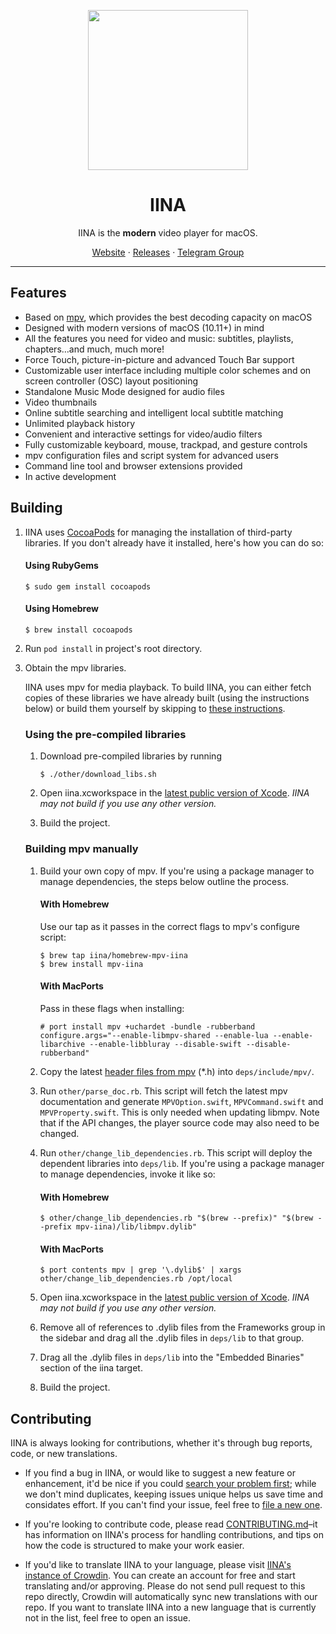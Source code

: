 <p align="center">
<img height="256" src="https://github.com/iina/iina/raw/master/iina/Assets.xcassets/AppIcon.appiconset/1024-1.png" />
</p>

<h1 align="center">IINA</h1>

<p align="center">IINA is the <b>modern</b> video player for macOS.</p>

<p align=center>
<a href="https://iina.io">Website</a> ·
<a href="https://github.com/iina/iina/releases">Releases</a> ·
<a href="https://t.me/IINAUsers">Telegram Group</a>
</p>

---

## Features

* Based on [mpv](https://github.com/mpv-player/mpv), which provides the best decoding capacity on macOS
* Designed with modern versions of macOS (10.11+) in mind
* All the features you need for video and music: subtitles, playlists, chapters…and much, much more!
* Force Touch, picture-in-picture and advanced Touch Bar support
* Customizable user interface including multiple color schemes and on screen controller (OSC) layout positioning
* Standalone Music Mode designed for audio files
* Video thumbnails
* Online subtitle searching and intelligent local subtitle matching
* Unlimited playback history
* Convenient and interactive settings for video/audio filters
* Fully customizable keyboard, mouse, trackpad, and gesture controls
* mpv configuration files and script system for advanced users
* Command line tool and browser extensions provided
* In active development

## Building

1. IINA uses [CocoaPods](https://cocoapods.org) for managing the installation of third-party libraries. If you don't already have it installed, here's how you can do so:

	#### Using RubyGems
	```console
	$ sudo gem install cocoapods
	```

	#### Using Homebrew
	```console
	$ brew install cocoapods
	```

2. Run `pod install` in project's root directory.

3. Obtain the mpv libraries.

	IINA uses mpv for media playback. To build IINA, you can either fetch copies of these libraries we have already built (using the instructions below) or build them yourself by skipping to [these instructions](#building-mpv-manually).

	### Using the pre-compiled libraries

	1. Download pre-compiled libraries by running

		```console
		$ ./other/download_libs.sh
		```

	2. Open iina.xcworkspace in the [latest public version of Xcode](https://itunes.apple.com/us/app/xcode/id497799835). *IINA may not build if you use any other version.*

	3. Build the project.

	### Building mpv manually

	1. Build your own copy of mpv. If you're using a package manager to manage dependencies, the steps below outline the process.

		#### With Homebrew

		Use our tap as it passes in the correct flags to mpv's configure script:

		```console
		$ brew tap iina/homebrew-mpv-iina
		$ brew install mpv-iina
		```

		#### With MacPorts

		Pass in these flags when installing:

		```console
		# port install mpv +uchardet -bundle -rubberband configure.args="--enable-libmpv-shared --enable-lua --enable-libarchive --enable-libbluray --disable-swift --disable-rubberband"
		```

	2. Copy the latest [header files from mpv](https://github.com/mpv-player/mpv/tree/master/libmpv) (\*.h) into `deps/include/mpv/`.

	3. Run `other/parse_doc.rb`. This script will fetch the latest mpv documentation and generate `MPVOption.swift`, `MPVCommand.swift` and `MPVProperty.swift`. This is only needed when updating libmpv. Note that if the API changes, the player source code may also need to be changed.

	4. Run `other/change_lib_dependencies.rb`. This script will deploy the dependent libraries into `deps/lib`. If you're using a package manager to manage dependencies, invoke it like so:

	    #### With Homebrew

	    ```console
	    $ other/change_lib_dependencies.rb "$(brew --prefix)" "$(brew --prefix mpv-iina)/lib/libmpv.dylib"
	    ```

	    #### With MacPorts

	    ```console
	    $ port contents mpv | grep '\.dylib$' | xargs other/change_lib_dependencies.rb /opt/local
	    ```

	5. Open iina.xcworkspace in the [latest public version of Xcode](https://itunes.apple.com/us/app/xcode/id497799835). *IINA may not build if you use any other version.*

	6. Remove all of references to .dylib files from the Frameworks group in the sidebar and drag all the .dylib files in `deps/lib` to that group.

	7. Drag all the .dylib files in `deps/lib` into the "Embedded Binaries" section of the iina target.

	8. Build the project.

## Contributing

IINA is always looking for contributions, whether it's through bug reports, code, or new translations.

* If you find a bug in IINA, or would like to suggest a new feature or enhancement, it'd be nice if you could [search your problem first](https://github.com/iina/iina/issues); while we don't mind duplicates, keeping issues unique helps us save time and considates effort. If you can't find your issue, feel free to [file a new one](https://github.com/iina/iina/issues/new).

* If you're looking to contribute code, please read [CONTRIBUTING.md](CONTRIBUTING.md)–it has information on IINA's process for handling contributions, and tips on how the code is structured to make your work easier.

* If you'd like to translate IINA to your language, please visit [IINA's instance of Crowdin](https://translate.iina.io). You can create an account for free and start translating and/or approving. Please do not send pull request to this repo directly, Crowdin will automatically sync new translations with our repo. If you want to translate IINA into a new language that is currently not in the list, feel free to open an issue.
